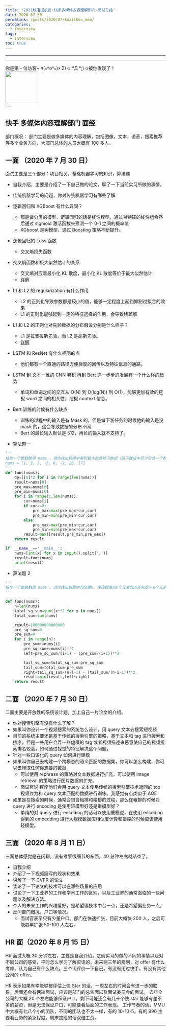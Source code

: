 ```yaml
---
title: '2021秋招提前批-快手多媒体内容理解部门-面试总结'
date: 2020-07-30
permalink: /posts/2020/07/kuaishou_mmu/
categories:
  - Interview
tags:
  - Interview
toc: true
---
```


---

---

<div>
<div class="button01">
      <visited_a href="#" display:inline>你是第<span data-hk-page="current"> - </span>位访客~</visited_a>
      <visited_p class="top">٩(๑^o^๑)۶</visited_p>
      <visited_p class="bottom">Σ(っ °Д °;)っ被你发现了！</visited_p>
</div>
<img align="center" width="100" src="{{ site.url }}/images/static/take_me.gif" alt="" display:inline>
</div>
---

## 快手 多媒体内容理解部门 面经

部门概况： 部门主要是做多媒体的内容理解，包括图像，文本，语音，搜索推荐等多个业务方向。大部门总体的人员大概有 100 多人。

## 一面 （2020 年 7 月 30 日）

面试主要是三个部分：项目相关，基础机器学习的知识，算法题

- 自我介绍，主要是介绍了一下自己做的论文，聊了一下当前实习所做的事情。
- 传统机器学习的问题，你对传统机器学习有哪些了解
- 逻辑回归和 XGBoost 有什么异同？

  - 都是做分类的模型，逻辑回归的话是线性模型，通过对特征的线性组合然后通过 sigmoid 激活函数来预测一个 0-1 之间的概率值
  - XGboost 是树模型，通过 Boosting 策略不断提升。

- 逻辑回归的 Loss 函数

  - 交叉熵损失函数

- 交叉熵函数和极大似然估计的关系

  - 交叉熵对应着最小化 KL 散度，最小化 KL 散度等价于最大似然估计
  - [详解](https://zhuanlan.zhihu.com/p/37917476)

- L1 和 L2 的 regularization 有什么作用

  - L2 的正则化导致参数都是较小的值，能够一定程度上起到抑制过拟合的效果
  - L1 的正则化能够起到一定的特征选择的作用，会导致稀疏解

- L1 和 L2 的正则化对先验数据的分布假设分别是什么样子？

  - L1 是拉普拉斯先验，而 L2 是高斯先验。
  - [详解](https://www.cnblogs.com/USTC-ZCC/p/10123610.html)

- LSTM 和 ResNet 有什么相同的点

  - 他们都有一个直通的路径方便梯度的回传以及特征信息的通路。

- LSTM 到 文本一维的 CNN 卷积 再到 Bert 这一步步的发展有一个什么样的趋势

  - 单词和单词之间的交互从 O(N) 到 O(log(N)) 到 O(1)，能够更加有效的挖掘 word 之间的相关性，挖掘 context 信息。

- Bert 训练的时候有什么缺点

  - 训练的过程中的输入是有 Mask 的，但是做下游任务的时候他的输入是没 mask 的，这会导致数据的分布不同
  - Bert 的最长输入默认是 512，再长的输入就不支持了。

- 算法题一

```python
'''
给你一个整数数组 nums ，请你找出数组中乘积最大的连续子数组（该子数组中至少包含一个数字），并返回该子数组所对应的乘积。
nums = [1, 3, 5, -5, 6, -9, 20, 17]
'''
def func(nums):
    dp=[[0]*2 for i in range(len(nums))]
    result=nums[0]
    pre_max=nums[0]
    pre_min=nums[0]
    for i in range(1,len(nums)):
        cur=nums[i]
        if cur>=0:
            pre_max=max(pre_max*cur,cur)
            pre_min=min(pre_min*cur,cur)
        else:
            pre_max=max(pre_min*cur,cur)
            pre_min=min(pre_max*cur,cur)
        result=max([result,pre_min,pre_max])
    return result

if  __name__=='__main__':
    nums=[int(x) for x in input().split(',')]
    result=func(nums)
    print(result)

```

- 算法题 2

```python
'''
给你一个整数数组 nums ，请你找出数组中的位置k，使得数组前k个元素的方差和后n-k个元素的方差之和最小。
'''

def func(nums):
    n=len(nums)
    total_sq_sum=sum([x**2 for x in nums])
    total_sum=sum(nums)

    result=100000000000000
    pre_sq_sum=0
    pre_sum=0
    for i in range(n):
        pre_sum+=nums[i]
        pre_sq_sum+=nums[i]**2
        left=pre_sq_sum/(i+1) - (pre_sum/(i+1))**2

        tail_sq_sum=total_sq_sum-pre_sq_sum
        tail_sum=total_sum-pre_sum
        right=tail_sq_sum/(n-i-1) - (tail_sum/(n-i-1))**2
        result=min(result,left+right)
    return result
```

## 二面 （2020 年 7 月 30 日）

二面主要是开放性的系统设计题，加上自己一片论文的介绍。

- 你对搜索引擎有没有什么了解？
- 如果叫你设计一个视频搜索的系统怎么设计，用 query 文本去搜索短视频
- 目前的系统主要还是基于传统的搜索引擎的策略，基于文本和 tag 进行搜索和排序。但是一些用户会弄一些虚假的 tag 或者视频描述来恶意使自己的视频搜索排名较高，如何通过视觉的特征解决这个问题。
- 针对一些口语化的 query 如何进行建模
- 如果叫你自己去构建一个跨模态的语义匹配的数据集，你可以怎么构建，你可以去爬取任何你想要的数据
  - 可以使用 rephrase 的策略对文本数据进行扩充，可以使用 image retrieval 的策略进行图片数据的扩充。
  - 面试官说 百度他们会用 query 文本使用传统的搜索引擎技术返回的 top 视频作为和 query 文本匹配的数据进行训练。我感觉有点类似于 AQE
- 如果是在搜索的时候，通常会包含粗排和精排的过程，那么在粗排的时候对 query 进行 encoding 是使用轻模型好还是重模型好？
  - 单纯的对 query 进行 encoding 的话可以使用重模型，在使用 encoding 得到的 embedding 进行大规模数据库相似度计算和排序的时候应该使用轻模型。

## 三面 （2020 年 8 月 11 日）

三面总体感觉是在闲聊，没有考察很细节的东西，40 分钟左右就结束了。

- 自我介绍
- 介绍了一下视频隐写的现状和效果
- 讲解了一下 CVPR 的论文
- 谈论了一下论文的技术可以在哪些场景的应用
- 讨论了一下工业界的工作和学术工作的区别，以及工业界的通常面临的一些问题以及解决方法。
- 个人的未来工作的兴趣爱好，是希望偏技术中台一点，还是希望偏业务一点。
- 反问部门概况，户口等情况。
  - 面试官表示只有少量户口。部门在快速扩张，目前大概快 200 人，之后可能每年扩张 50-100 人左右。

## HR 面（2020 年 8 月 15 日）

HR 面试大概 30 分钟左右，主要是自我介绍，之前实习的做的不同的事情以及对不同公司的感受，平时怎么学习了解资讯的，未来两三年的规划，对 offer 有什么考虑。认为自己有什么缺点。三个词评价一下自己。有没有用过快手。有没有其他公司的 offer。

HR 表示如果有幸能够被评估上快 Star 的话，一周左右的时间会有进一步的联系，后面还会有两轮面试，应该是部门的总监面以及面试委员会的面试。
去年全公司的大概 20 个左右能够保证户口，剩下可能还会有几十个快 star 能够有差不多的薪资，但是无法保证户口，可能要看后面的工作表现。
工作节奏的话，MMU 中大概有七八个小的团队，不同的团队也不太一样，有的 10-10-5，有的 996 主要看业务的紧急程度。周末加班的话双倍工资。

---

<div data-hk-top-pages="5"> </div>
